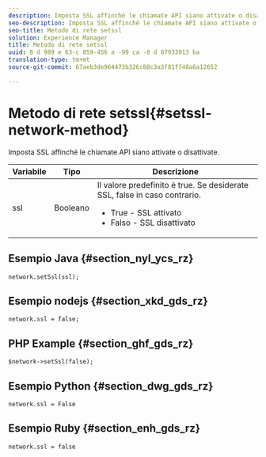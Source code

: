 ```yaml
---
description: Imposta SSL affinché le chiamate API siano attivate o disattivate.
seo-description: Imposta SSL affinché le chiamate API siano attivate o disattivate.
seo-title: Metodo di rete setssl
solution: Experience Manager
title: Metodo di rete setssl
uuid: 8 d 989 e 63-c 859-456 a -99 ca -8 d 87933913 ba
translation-type: tm+mt
source-git-commit: 67aeb3de964473b326c88c3a3f81ff48a6a12652

---
```



# Metodo di rete setssl{#setssl-network-method}

Imposta SSL affinché le chiamate API siano attivate o disattivate.

| Variabile | Tipo | Descrizione |
|--- |--- |--- |
| ssl | Booleano | Il valore predefinito è true. Se desiderate SSL, false in caso contrario. <br><ul><li>True - SSL attivato </li><li>Falso - SSL disattivato</li></ul> |

## Esempio Java {#section_nyl_ycs_rz}

```
network.setSsl(ssl); 
```

## Esempio nodejs {#section_xkd_gds_rz}

```
network.ssl = false; 
```

## PHP Example {#section_ghf_gds_rz}

```
$network->setSsl(false); 
```

## Esempio Python {#section_dwg_gds_rz}

```
network.ssl = False 
```

## Esempio Ruby {#section_enh_gds_rz}

```
network.ssl = false 
```
